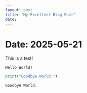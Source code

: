 ```yaml
---
layout: post
title: "My Excellent Blog Post"
date: 
---
```


# Date: 2025-05-21

This is a test!



    Hello World!



```python
print("Goodbye World.")
```

    Goodbye World.

